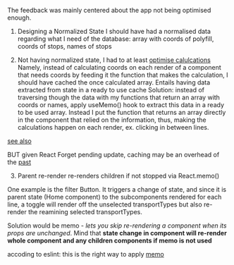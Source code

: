 The feedback was mainly centered about the app not being optimised enough.

1. Designing a Normalized State
I should have had a normalised data regarding what I need of the database:
array with coords of polyfill, coords of stops, names of stops



2. Not having normalized state, I had to at least [optimise calulcations](https://www.youtube.com/watch?v=tbBILjDgXb4)
Namely, instead of calculating coords on each render of a component that needs coords by feeding it the function that makes the calculation, I should have cached the once calculated array.
Entails having data extracted from state in a ready to use cache
Solution: instead of traversing though the data with my functions that return an array with coords or names, apply useMemo() hook to extract this data in a ready to be used array. Instead I put the function that returns an array directly in the component that relied on the information, thus, making the calculations happen on each render, ex. clicking in between lines.

[see also](https://blog.logrocket.com/optimizing-performance-react-app/)

BUT given React Forget pending update, caching may be an overhead of the [past](https://medium.com/rewrite-tech/what-is-react-forget-00fdd742636c)

3. Parent re-render re-renders children if not stopped via React.memo()

One example is the filter Button. It triggers a change of state, and since it is parent state (Home component) to the subcomponents rendered for each line, a toggle will render off the unselected transportTypes but also re-render the reamining selected transportTypes.

Solution would be memo - *lets you skip re-rendering a component when its props are unchanged*. Mind that **state change in component will re-render whole component and any children components if memo is not used**

accoding to eslint: this is the right way to apply [memo](https://github.com/jsx-eslint/eslint-plugin-react/blob/master/docs/rules/display-name.md)


